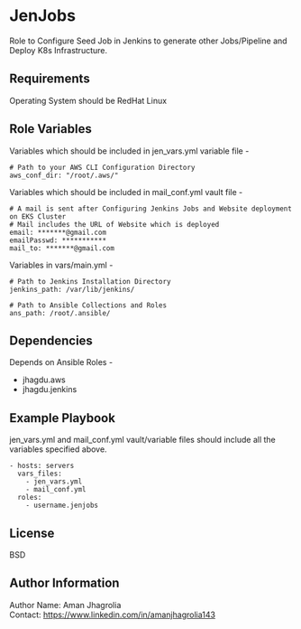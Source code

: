 JenJobs
=======

Role to Configure Seed Job in Jenkins to generate other Jobs/Pipeline and Deploy K8s Infrastructure.

Requirements
------------
  
Operating System should be RedHat Linux  

Role Variables
--------------

Variables which should be included in jen_vars.yml variable file -  

    # Path to your AWS CLI Configuration Directory
    aws_conf_dir: "/root/.aws/"

Variables which should be included in mail_conf.yml vault file -  

    # A mail is sent after Configuring Jenkins Jobs and Website deployment on EKS Cluster
    # Mail includes the URL of Website which is deployed   
    email: *******@gmail.com  
    emailPasswd: ***********
    mail_to: *******@gmail.com

Variables in vars/main.yml -  
 
    # Path to Jenkins Installation Directory
    jenkins_path: /var/lib/jenkins/
    
    # Path to Ansible Collections and Roles
    ans_path: /root/.ansible/
           
Dependencies
------------

Depends on Ansible Roles -
- jhagdu.aws
- jhagdu.jenkins

Example Playbook
----------------

jen_vars.yml and mail_conf.yml vault/variable files should include all the variables specified above.

    - hosts: servers
      vars_files:
        - jen_vars.yml
        - mail_conf.yml
      roles:
        - username.jenjobs


License
-------

BSD

Author Information
------------------

Author Name: Aman Jhagrolia  
Contact: https://www.linkedin.com/in/amanjhagrolia143  
